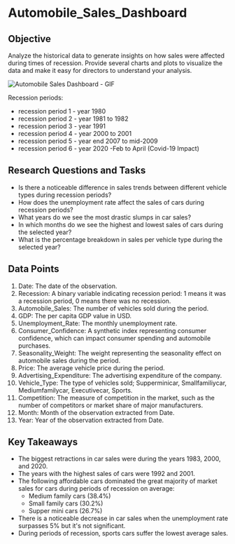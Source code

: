 # Automobile_Sales_Dashboard

## Objective
Analyze the historical data to generate insights on how sales were affected during times of recession. Provide several charts and plots to visualize the data and make it easy for directors to understand your analysis. 

![Automobile Sales Dashboard - GIF](https://github.com/juanchok12/Automobile_Sales_Dashboard/assets/116334702/205b5d7e-89c8-4386-a41c-48464d51f904)

Recession periods:
  * recession period 1 - year 1980
  *	recession period 2 - year 1981 to 1982
  *	recession period 3 - year 1991
  *	recession period 4 - year 2000 to 2001
  *	recession period 5 - year end 2007 to mid-2009
  *	recession period 6 - year 2020 -Feb to April (Covid-19 Impact)

## Research Questions and Tasks
 * Is there a noticeable difference in sales trends between different vehicle types during recession periods?
 * How does the unemployment rate affect the sales of cars during recession periods?
 * What years do we see the most drastic slumps in car sales?
 * In which months do we see the highest and lowest sales of cars during the selected year?
 * What is the percentage breakdown in sales per vehicle type during the selected year?

## Data Points
1.	Date: The date of the observation.
2.	Recession: A binary variable indicating recession period: 1 means it was a recession period, 0 means there was no recession.
3.	Automobile_Sales: The number of vehicles sold during the period.
4.	GDP: The per capita GDP value in USD.
5.	Unemployment_Rate: The monthly unemployment rate.
6.	Consumer_Confidence: A synthetic index representing consumer confidence, which can impact consumer spending and automobile purchases.
7.	Seasonality_Weight: The weight representing the seasonality effect on automobile sales during the period.
8.	Price: The average vehicle price during the period.
9.	Advertising_Expenditure: The advertising expenditure of the company.
10.	Vehicle_Type: The type of vehicles sold; Supperminicar, Smallfamiliycar, Mediumfamilycar, Executivecar, Sports.
11.	Competition: The measure of competition in the market, such as the number of competitors or market share of major manufacturers.
12.	Month: Month of the observation extracted from Date.
13.	Year: Year of the observation extracted from Date.

## Key Takeaways
 * The biggest retractions in car sales were during the years 1983, 2000, and 2020.
 * The years with the highest sales of cars were 1992 and 2001.
 * The following affordable cars dominated the great majority of market sales for cars during periods of recession on average:
   * Medium family cars (38.4%)
   * Small family cars (30.2%)
   * Supper mini cars (26.7%)
* There is a noticeable decrease in car sales when the unemployment rate surpasses 5% but it's not significant.
* During periods of recession, sports cars suffer the lowest average sales. 
